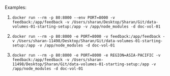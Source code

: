 Examples:

1. `docker run --rm -p 80:8000 --env PORT=8000 -v feedback:/app/feedback -v /Users/sharan/Desktop/Sharan/Git/data-volumes-01-starting-setup:/app -v /app/node_modules -d doc-vol-01`

2. `docker run --rm -p 80:8000 -e PORT=8000 -v feedback:/app/feedback -v /Users/sharan-11498/Desktop/Sharan/Git/data-volumes-01-starting-setup:/app -v /app/node_modules -d doc-vol-01`

3. `docker run --rm -p 80:8000 -e PORT=8000 -e REGION=ASIA-PACIFIC -v feedback:/app/feedback -v /Users/sharan-11498/Desktop/Sharan/Git/data-volumes-01-starting-setup:/app -v /app/node_modules -d doc-vol-01`
